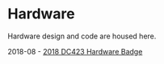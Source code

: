 # Hardware

Hardware design and code are housed here.

2018-08 - [2018 DC423 Hardware Badge](https://github.com/DC423/Hardware/blob/master/DC423-2018-Tracer/README.md)
